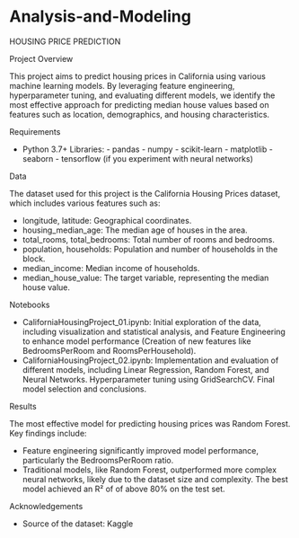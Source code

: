 # Analysis-and-Modeling

HOUSING PRICE PREDICTION

Project Overview

This project aims to predict housing prices in California using various machine learning models. By leveraging feature engineering, hyperparameter tuning, and evaluating different models, we identify the most effective approach for predicting median house values based on features such as location, demographics, and housing characteristics.

Requirements

- Python 3.7+
    Libraries:
        - pandas
        - numpy
        - scikit-learn
        - matplotlib
        - seaborn
        - tensorflow (if you experiment with neural networks)

Data

The dataset used for this project is the California Housing Prices dataset, which includes various features such as:

- longitude, latitude: Geographical coordinates.
- housing_median_age: The median age of houses in the area.
- total_rooms, total_bedrooms: Total number of rooms and bedrooms.
- population, households: Population and number of households in the block.
- median_income: Median income of households.
- median_house_value: The target variable, representing the median house value.

Notebooks

- CaliforniaHousingProject_01.ipynb: Initial exploration of the data, including visualization and statistical analysis, and Feature Engineering to enhance model performance (Creation of new features like BedroomsPerRoom and RoomsPerHousehold). 
- CaliforniaHousingProject_02.ipynb: Implementation and evaluation of different models, including Linear Regression, Random Forest, and Neural Networks. Hyperparameter tuning using GridSearchCV. Final model selection and conclusions. 

Results

The most effective model for predicting housing prices was Random Forest. Key findings include:

- Feature engineering significantly improved model performance, particularly the BedroomsPerRoom ratio.
- Traditional models, like Random Forest, outperformed more complex neural networks, likely due to the dataset size and complexity.
    The best model achieved an R² of of above 80% on the test set.

Acknowledgements

- Source of the dataset: Kaggle 

    
    
